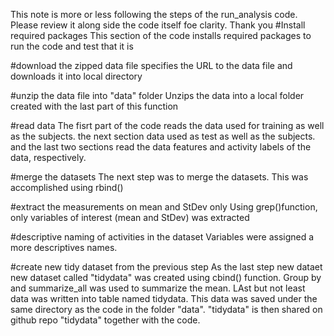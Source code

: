 This note is more or less following the steps of the run_analysis code. Please review it along side the code itself foe clarity. Thank you
#Install required packages
This section of the code installs required packages to run the code and test that it is 

#download the zipped data file
specifies the URL to the data file and downloads it into local directory

#unzip the data file into "data" folder
Unzips the data into a local folder created with the last part of this function

#read  data
The fisrt part of the code reads the data used for training as well as the subjects.
the next section data used as test as well as the subjects. and the last two sections read the data 
features and activity labels of the data, respectively.

#merge the datasets
The next step was to merge the datasets. This was accomplished using rbind()

#extract the measurements on mean and StDev only
Using grep()function, only variables of interest (mean and StDev) was extracted 

#descriptive naming of activities in the dataset
Variables were assigned a more descriptives names.

#create new tidy dataset from the previous step
As the last step new dataet new dataset called "tidydata" was created using cbind() function.
Group by and summarize_all was used to summarize the mean. LAst but not least data was written into table named tidydata.
This data was saved under the same directory as the code in the folder "data". "tidydata" is then shared on github repo "tidydata"
together with the code.
